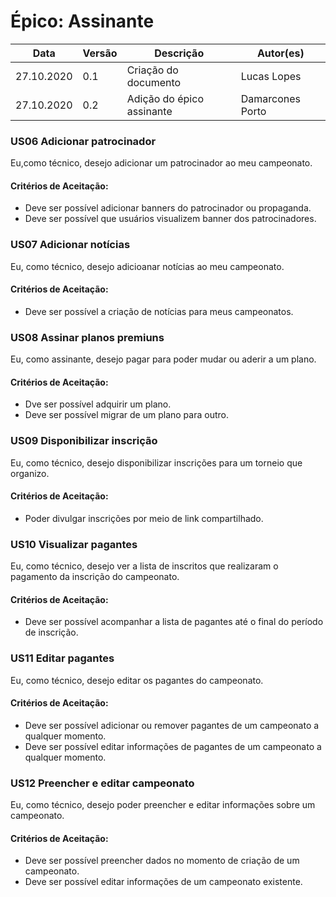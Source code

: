 # Épico: Assinante

<table class="table table-striped border">
    <thead>
        <th>Data</th> 
        <th>Versão </th> 
        <th>Descrição</th> 
        <th>Autor(es)</th>
    </thead>
    <tbody>
        <tr>
            <td> 27.10.2020 </td>
            <td>  0.1   </td>
            <td> Criação do documento</td>
            <td> Lucas Lopes </td>
        </tr>
        <tr>
            <td> 27.10.2020 </td>
            <td>  0.2   </td>
            <td> Adição do épico assinante</td>
            <td> Damarcones Porto </td>
    </tbody>
</table>

### US06 Adicionar patrocinador
Eu,como técnico, desejo adicionar um patrocinador ao meu campeonato.

#### Critérios de Aceitação:
- Deve ser possível adicionar banners do patrocinador ou propaganda.
- Deve ser possível que usuários visualizem banner dos patrocinadores.  

### US07 Adicionar notícias
Eu, como técnico, desejo adicioanar notícias ao meu campeonato.

#### Critérios de Aceitação:
- Deve ser possível a criação de notícias para meus campeonatos.

### US08 Assinar planos premiuns
Eu, como assinante, desejo pagar para poder mudar ou aderir a um plano. 

#### Critérios de Aceitação:
- Dve ser possível adquirir um plano.
- Deve ser possível migrar de um plano para outro.

### US09 Disponibilizar inscrição
Eu, como técnico, desejo disponibilizar inscrições para um torneio que organizo. 

#### Critérios de Aceitação:
- Poder divulgar inscrições por meio de link compartilhado.

### US10 Visualizar pagantes
Eu, como técnico, desejo ver a lista de inscritos que realizaram o pagamento da inscrição do campeonato.

#### Critérios de Aceitação:
- Deve ser possível acompanhar a lista de pagantes até o final do período de inscrição.

### US11 Editar pagantes 
Eu, como técnico, desejo editar os pagantes do campeonato.

#### Critérios de Aceitação:
- Deve ser possível adicionar ou remover pagantes de um campeonato a qualquer momento.
- Deve ser possível editar informações de pagantes de um campeonato a qualquer momento. 

### US12 Preencher e editar campeonato
Eu, como técnico, desejo poder preencher e editar informações sobre um campeonato.

#### Critérios de Aceitação:
- Deve ser possível preencher dados no momento de criação de um campeonato.
- Deve ser possível editar informações de um campeonato existente.
